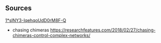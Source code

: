 Sources
---


[1*slNY3-IqehqoUdD0rM8F-Q](
https://medium.com/intuitionmachine/how-to-explain-deep-learning-using-chaos-and-complexity-33de81c321de)


* chasing chimeras
https://researchfeatures.com/2018/02/27/chasing-chimeras-control-complex-networks/ 
